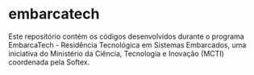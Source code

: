 # embarcatech
Este repositório contém os códigos desenvolvidos durante o programa EmbarcaTech - Residência Tecnológica em Sistemas Embarcados, uma iniciativa do Ministério da Ciência, Tecnologia e Inovação (MCTI) coordenada pela Softex.

